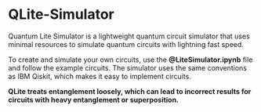 # QLite-Simulator
Quantum Lite Simulator is a lightweight quantum circuit simulator that uses minimal resources to simulate quantum circuits with lightning fast speed.

To create and simulate your own circuits, use the <b>@LiteSimulator.ipynb</b> file and follow the example circuits. The simulator uses the same conventions as IBM Qiskit, which makes it easy to implement circuits.


<b>QLite treats entanglement loosely, which can lead to incorrect results for circuits with heavy entanglement or superposition.</b>
